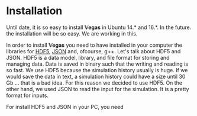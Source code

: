 # Installation

Until date, it is so easy to install **𝕍egas** in Ubuntu 14.* and 16.*. In the future. the installation will be so easy. We are working in this.

In order to install **𝕍egas** you need to have installed in your computer the libraries for [HDF5](https://support.hdfgroup.org/HDF5/), [JSON](https://en.wikibooks.org/wiki/JsonCpp) and, ofcourse, g++. Let's talk about HDF5 and JSON. HDF5 is a data model, library, and file format for storing and managing data. Data is saved in binary such that the writing and reading is so fast. We use HDF5 because the simulation history usually is huge. If we would save the data in text, a simulation history could have a size until 30 Gb ... that is a bad idea. For this reason we decided to use HDF5. On the other hand, we used JSON to read the input for the simulation. It is a pretty format for inputs.

For install HDF5 and JSON in your PC, you need